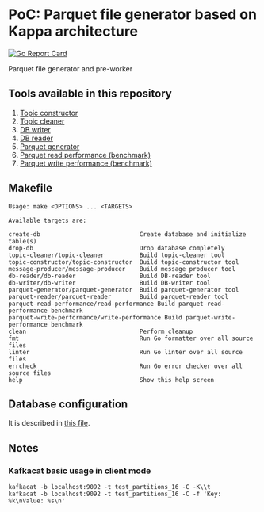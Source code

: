 # PoC: Parquet file generator based on Kappa architecture

[![Go Report Card](https://goreportcard.com/badge/github.com/tisnik/poc-kappa-parquet-file-generator)](https://goreportcard.com/report/github.com/tisnik/poc-kappa-parquet-file-generator)

Parquet file generator and pre-worker

## Tools available in this repository

1. [Topic constructor](topic-constructor/README.md)
1. [Topic cleaner](topic-cleaner/README.md)
1. [DB writer](db-writer/README.md)
1. [DB reader](db-reader/README.md)
1. [Parquet generator](parquet-generator/README.md)
1. [Parquet read performance (benchmark)](parquet-read-performance/README.md)
1. [Parquet write performance (benchmark)](parquet-write-performance/README.md)

## Makefile

```
Usage: make <OPTIONS> ... <TARGETS>

Available targets are:

create-db                            Create database and initialize table(s)
drop-db                              Drop database completely
topic-cleaner/topic-cleaner          Build topic-cleaner tool
topic-constructor/topic-constructor  Build topic-constructor tool
message-producer/message-producer    Build message producer tool
db-reader/db-reader                  Build DB-reader tool
db-writer/db-writer                  Build DB-writer tool
parquet-generator/parquet-generator  Build parquet-generator tool
parquet-reader/parquet-reader        Build parquet-reader tool
parquet-read-performance/read-performance Build parquet-read-performance benchmark
parquet-write-performance/write-performance Build parquet-write-performance benchmark
clean                                Perform cleanup
fmt                                  Run Go formatter over all source files
linter                               Run Go linter over all source files
errcheck                             Run Go error checker over all source files
help                                 Show this help screen

```

## Database configuration

It is described in [this file](database/README.md).

## Notes

### Kafkacat basic usage in client mode

```
kafkacat -b localhost:9092 -t test_partitions_16 -C -K\\t
kafkacat -b localhost:9092 -t test_partitions_16 -C -f 'Key: %k\nValue: %s\n'
```
